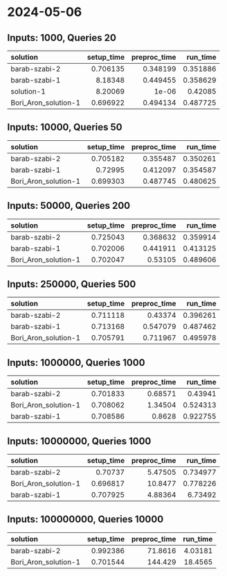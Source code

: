 # 2024-05-06

## Inputs: 1000, Queries 20

| solution             |   setup_time |   preproc_time |   run_time |
|:---------------------|-------------:|---------------:|-----------:|
| barab-szabi-2        |     0.706135 |       0.348199 |   0.351886 |
| barab-szabi-1        |     8.18348  |       0.449455 |   0.358629 |
| solution-1           |     8.20069  |       1e-06    |   0.42085  |
| Bori_Aron_solution-1 |     0.696922 |       0.494134 |   0.487725 |

## Inputs: 10000, Queries 50

| solution             |   setup_time |   preproc_time |   run_time |
|:---------------------|-------------:|---------------:|-----------:|
| barab-szabi-2        |     0.705182 |       0.355487 |   0.350261 |
| barab-szabi-1        |     0.72995  |       0.412097 |   0.354587 |
| Bori_Aron_solution-1 |     0.699303 |       0.487745 |   0.480625 |

## Inputs: 50000, Queries 200

| solution             |   setup_time |   preproc_time |   run_time |
|:---------------------|-------------:|---------------:|-----------:|
| barab-szabi-2        |     0.725043 |       0.368632 |   0.359914 |
| barab-szabi-1        |     0.702006 |       0.441911 |   0.413125 |
| Bori_Aron_solution-1 |     0.702047 |       0.53105  |   0.489606 |

## Inputs: 250000, Queries 500

| solution             |   setup_time |   preproc_time |   run_time |
|:---------------------|-------------:|---------------:|-----------:|
| barab-szabi-2        |     0.711118 |       0.43374  |   0.396261 |
| barab-szabi-1        |     0.713168 |       0.547079 |   0.487462 |
| Bori_Aron_solution-1 |     0.705791 |       0.711967 |   0.495978 |

## Inputs: 1000000, Queries 1000

| solution             |   setup_time |   preproc_time |   run_time |
|:---------------------|-------------:|---------------:|-----------:|
| barab-szabi-2        |     0.701833 |        0.68571 |   0.43941  |
| Bori_Aron_solution-1 |     0.708062 |        1.34504 |   0.524313 |
| barab-szabi-1        |     0.708586 |        0.8628  |   0.922755 |

## Inputs: 10000000, Queries 1000

| solution             |   setup_time |   preproc_time |   run_time |
|:---------------------|-------------:|---------------:|-----------:|
| barab-szabi-2        |     0.70737  |        5.47505 |   0.734977 |
| Bori_Aron_solution-1 |     0.696817 |       10.8477  |   0.778226 |
| barab-szabi-1        |     0.707925 |        4.88364 |   6.73492  |

## Inputs: 100000000, Queries 10000

| solution             |   setup_time |   preproc_time |   run_time |
|:---------------------|-------------:|---------------:|-----------:|
| barab-szabi-2        |     0.992386 |        71.8616 |    4.03181 |
| Bori_Aron_solution-1 |     0.701544 |       144.429  |   18.4565  |